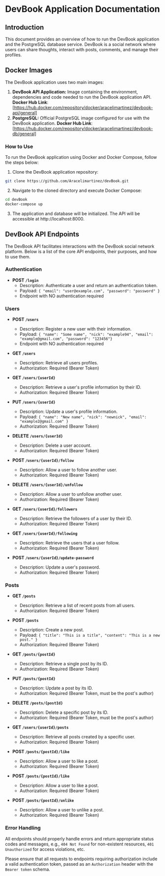 # DevBook Application Documentation

## Introduction
This document provides an overview of how to run the DevBook application and the PostgreSQL database service. DevBook is a social network where users can share thoughts, interact with posts, comments, and manage their profiles.


## Docker Images
The DevBook application uses two main images:

1. **DevBook API Application:** Image containing the environment, dependencies and code needed to run the DevBook application API.
**Docker Hub Link**: [https://hub.docker.com/repository/docker/aracelimartinez/devbook-api/general]
2. **PostgreSQL:** Official PostgreSQL image configured for use with the DevBook application.
**Docker Hub Link**: [https://hub.docker.com/repository/docker/aracelimartinez/devbook-db/general]

### How to Use
To run the DevBook application using Docker and Docker Compose, follow the steps below:

  1. Clone the DevBook application repository:
  ```bash
  git clone https://github.com/Aracelimartinez/devBook.git
  ```

  2. Navigate to the cloned directory and execute Docker Compose:
  ```bash
  cd devBook
  docker-compose up
  ```
  3. The application and database will be initialized. The API will be accessible at http://localhost:8000.


## DevBook API Endpoints

The DevBook API facilitates interactions with the DevBook social network platform. Below is a list of the core API endpoints, their purposes, and how to use them.

### Authentication

- **POST `/login`**
  - Description: Authenticate a user and return an authentication token.
  - Payload: `{ "email": "user@example.com", "password": "password" }`
  - Endpoint with NO authentication required

### Users

- **POST `/users`**
  - Description: Register a new user with their information.
  - Payload: `{ "name": "Some name", "nick": "example94", "email": "example@gmail.com", "password": "123456"}`
  - Endpoint with NO authentication required

- **GET `/users`**
  - Description: Retrieve all users profiles.
  - Authorization: Required (Bearer Token)

- **GET `/users/{userId}`**
  - Description: Retrieve a user's profile information by their ID.
  - Authorization: Required (Bearer Token)

- **PUT `/users/{userId}`**
  - Description: Update a user's profile information.
  - Payload: `{ "name": "New name", "nick": "newnick", "email": "example2@gmail.com" }`
  - Authorization: Required (Bearer Token)

- **DELETE `/users/{userId}`**
  - Description: Delete a user account.
  - Authorization: Required (Bearer Token)

- **POST `/users/{userId}/follow`**
  - Description: Allow a user to follow another user.
  - Authorization: Required (Bearer Token)

- **DELETE `/users/{userId}/unfollow`**
  - Description: Allow a user to unfollow another user.
  - Authorization: Required (Bearer Token)

- **GET `/users/{userId}/followers`**
  - Description: Retrieve the followers of a user by their ID.
  - Authorization: Required (Bearer Token)

- **GET `/users/{userId}/following`**
  - Description: Retrieve the users that a user follow.
  - Authorization: Required (Bearer Token)

- **POST `/users/{userId}/update-password`**
  - Description: Update a user's password.
  - Authorization: Required (Bearer Token)

### Posts

- **GET `/posts`**
  - Description: Retrieve a list of recent posts from all users.
  - Authorization: Required (Bearer Token)

- **POST `/posts`**
  - Description: Create a new post.
  - Payload: `{ "title": "This is a title", "content": "This is a new post." }`
  - Authorization: Required (Bearer Token)

- **GET `/posts/{postId}`**
  - Description: Retrieve a single post by its ID.
  - Authorization: Required (Bearer Token)

- **PUT `/posts/{postId}`**
  - Description: Update a post by its ID.
  - Authorization: Required (Bearer Token, must be the post's author)

- **DELETE `/posts/{postId}`**
  - Description: Delete a specific post by its ID.
  - Authorization: Required (Bearer Token, must be the post's author)

- **GET `/users/{userId}/posts`**
  - Description: Retrieve all posts created by a specific user.
  - Authorization: Required (Bearer Token)

- **POST `/posts/{postId}/like`**
  - Description: Allow a user to like a post.
  - Authorization: Required (Bearer Token)

- **POST `/posts/{postId}/like`**
  - Description: Allow a user to like a post.
  - Authorization: Required (Bearer Token)

- **POST `/posts/{postId}/unlike`**
  - Description: Allow a user to unlike a post.
  - Authorization: Required (Bearer Token)

### Error Handling

All endpoints should properly handle errors and return appropriate status codes and messages, e.g., `404 Not Found` for non-existent resources, `401 Unauthorized` for access violations, etc.

Please ensure that all requests to endpoints requiring authorization include a valid authentication token, passed as an `Authorization` header with the `Bearer token` schema.
